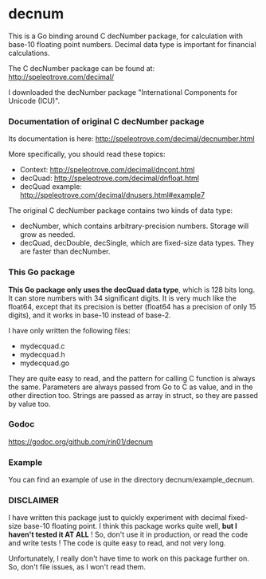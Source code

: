 # decnum

This is a Go binding around C decNumber package, for calculation with base-10 floating point numbers.
Decimal data type is important for financial calculations.

The C decNumber package can be found at:
http://speleotrove.com/decimal/

I downloaded the decNumber package "International Components for Unicode (ICU)".

### Documentation of original C decNumber package

Its documentation is here:
http://speleotrove.com/decimal/decnumber.html

More specifically, you should read these topics:
   - Context: http://speleotrove.com/decimal/dncont.html
   - decQuad: http://speleotrove.com/decimal/dnfloat.html
   - decQuad example: http://speleotrove.com/decimal/dnusers.html#example7


The original C decNumber package contains two kinds of data type:
   - decNumber, which contains arbitrary-precision numbers. Storage will grow as needed.
   - decQuad, decDouble, decSingle, which are fixed-size data types. They are faster than decNumber.


### This Go package
  
__This Go package only uses the decQuad data type__, which is 128 bits long. It can store numbers with 34 significant digits.
It is very much like the float64, except that its precision is better (float64 has a precision of only 15 digits), and it works in base-10 instead of base-2.

I have only written the following files:
   - mydecquad.c
   - mydecquad.h
   - mydecquad.go

They are quite easy to read, and the pattern for calling C function is always the same.
Parameters are always passed from Go to C as value, and in the other direction too.
Strings are passed as array in struct, so they are passed by value too.


### Godoc
https://godoc.org/github.com/rin01/decnum


### Example
You can find an example of use in the directory decnum/example_decnum.


### DISCLAIMER
  I have written this package just to quickly experiment with decimal fixed-size base-10 floating point.
  I think this package works quite well, __but I haven't tested it AT ALL__ !
  So, don't use it in production, or read the code and write tests !
  The code is quite easy to read, and not very long.

  Unfortunately, I really don't have time to work on this package further on.
  So, don't file issues, as I won't read them.



